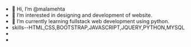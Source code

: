 - 👋 Hi, I’m @malamehta
- 👀 I’m interested in designing and development of website.
- 🌱 I’m currently learning fullstack web development using python.
- skills--HTML,CSS,BOOTSTRAP,JAVASCRIPT,JQUERY,PYTHON,MYSQL
- 
- 

<!---
malamehta/malamehta is a ✨ special ✨ repository because its `README.md` (this file) appears on your GitHub profile.
You can click the Preview link to take a look at your changes.
--->
